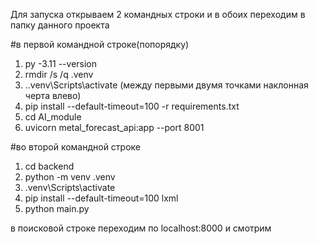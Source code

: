 Для запуска открываем 2 командных строки и в обоих переходим в папку данного проекта

#в первой командной строке(попорядку)
1) py -3.11 --version
2) rmdir /s /q .venv
3) .\.venv\Scripts\activate    (между первыми двумя точками наклонная черта влево)
4) pip install --default-timeout=100 -r requirements.txt
5) cd AI_module
6) uvicorn metal_forecast_api:app --port 8001

#во второй командной строке
1) cd backend
2) python -m venv .venv
3) .venv\Scripts\activate
4) pip install --default-timeout=100 lxml
5) python main.py

в поисковой строке переходим по localhost:8000 и смотрим